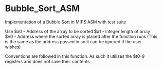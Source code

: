 # Bubble_Sort_ASM
Implementation of a Bubble Sort in MIPS ASM with test suite

Use
$a0 - Address of the array to be sorted
$a1 - Integer length of array
$v0 - Address where the sorted array is placed after the function runs (This is the same as the address passed in so it can be ignored if the user wishes)

Conventions are followed in this function. As such it utilizes the $t0-9 registers and does not save their contents.
